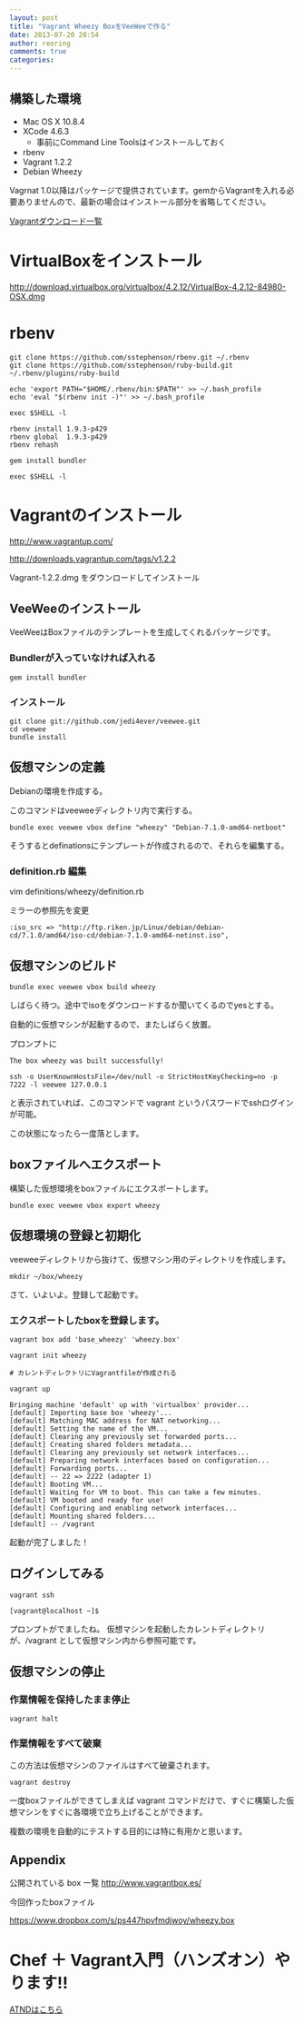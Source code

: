 ```yaml
---
layout: post
title: "Vagrant Wheezy BoxをVeeWeeで作る"
date: 2013-07-20 20:54
author: reoring
comments: true
categories: 
---
```


## 構築した環境
* Mac OS X 10.8.4
* XCode 4.6.3
  * 事前にCommand Line Toolsはインストールしておく
* rbenv
* Vagrant 1.2.2
* Debian Wheezy

Vagrnat 1.0以降はパッケージで提供されています。gemからVagrantを入れる必要ありませんので、最新の場合はインストール部分を省略してください。

[Vagrantダウンロード一覧]


# VirtualBoxをインストール

http://download.virtualbox.org/virtualbox/4.2.12/VirtualBox-4.2.12-84980-OSX.dmg


# rbenv

```
git clone https://github.com/sstephenson/rbenv.git ~/.rbenv
git clone https://github.com/sstephenson/ruby-build.git ~/.rbenv/plugins/ruby-build

echo 'export PATH="$HOME/.rbenv/bin:$PATH"' >> ~/.bash_profile
echo 'eval "$(rbenv init -)"' >> ~/.bash_profile

exec $SHELL -l

rbenv install 1.9.3-p429
rbenv global  1.9.3-p429
rbenv rehash

gem install bundler

exec $SHELL -l
```


# Vagrantのインストール

http://www.vagrantup.com/

http://downloads.vagrantup.com/tags/v1.2.2

Vagrant-1.2.2.dmg をダウンロードしてインストール


## VeeWeeのインストール

VeeWeeはBoxファイルのテンプレートを生成してくれるパッケージです。

### Bundlerが入っていなければ入れる
```
gem install bundler
```


### インストール

```
git clone git://github.com/jedi4ever/veewee.git
cd veewee
bundle install
```


## 仮想マシンの定義

Debianの環境を作成する。

このコマンドはveeweeディレクトリ内で実行する。

```
bundle exec veewee vbox define "wheezy" "Debian-7.1.0-amd64-netboot"
```

そうするとdefinationsにテンプレートが作成されるので、それらを編集する。

### definition.rb 編集

vim definitions/wheezy/definition.rb

ミラーの参照先を変更

```
:iso_src => "http://ftp.riken.jp/Linux/debian/debian-cd/7.1.0/amd64/iso-cd/debian-7.1.0-amd64-netinst.iso",
```

## 仮想マシンのビルド

```
bundle exec veewee vbox build wheezy
```

しばらく待つ。途中でisoをダウンロードするか聞いてくるのでyesとする。

自動的に仮想マシンが起動するので、またしばらく放置。

プロンプトに

```
The box wheezy was built successfully!

ssh -o UserKnownHostsFile=/dev/null -o StrictHostKeyChecking=no -p 7222 -l veewee 127.0.0.1
```

と表示されていれば、このコマンドで vagrant というパスワードでsshログインが可能。

この状態になったら一度落とします。

## boxファイルへエクスポート

構築した仮想環境をboxファイルにエクスポートします。

```
bundle exec veewee vbox export wheezy
```


## 仮想環境の登録と初期化



veeweeディレクトリから抜けて、仮想マシン用のディレクトリを作成します。

```
mkdir ~/box/wheezy
```

さて、いよいよ。登録して起動です。

### エクスポートしたboxを登録します。

```
vagrant box add 'base_wheezy' 'wheezy.box'
```

```
vagrant init wheezy

# カレントディレクトリにVagrantfileが作成される

vagrant up

Bringing machine 'default' up with 'virtualbox' provider...
[default] Importing base box 'wheezy'...
[default] Matching MAC address for NAT networking...
[default] Setting the name of the VM...
[default] Clearing any previously set forwarded ports...
[default] Creating shared folders metadata...
[default] Clearing any previously set network interfaces...
[default] Preparing network interfaces based on configuration...
[default] Forwarding ports...
[default] -- 22 => 2222 (adapter 1)
[default] Booting VM...
[default] Waiting for VM to boot. This can take a few minutes.
[default] VM booted and ready for use!
[default] Configuring and enabling network interfaces...
[default] Mounting shared folders...
[default] -- /vagrant
```

起動が完了しました！

## ログインしてみる

```
vagrant ssh

[vagrant@localhost ~]$
```

プロンプトがでましたね。
仮想マシンを起動したカレントディレクトリが、/vagrant として仮想マシン内から参照可能です。

## 仮想マシンの停止

### 作業情報を保持したまま停止

```
vagrant halt
```

### 作業情報をすべて破棄

この方法は仮想マシンのファイルはすべて破棄されます。

```
vagrant destroy
```

一度boxファイルができてしまえば vagrant コマンドだけで、すぐに構築した仮想マシンをすぐに各環境で立ち上げることができます。

複数の環境を自動的にテストする目的には特に有用かと思います。


## Appendix

公開されている box 一覧
http://www.vagrantbox.es/


今回作ったboxファイル

 https://www.dropbox.com/s/ps447hpvfmdjwoy/wheezy.box

[Vagrantダウンロード一覧]:http://downloads.vagrantup.com/

# Chef ＋ Vagrant入門（ハンズオン）やります!!

[ATNDはこちら](http://atnd.org/events/40871/)
